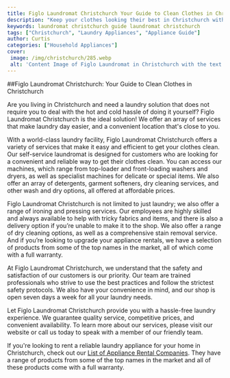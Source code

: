```yaml
---
title: Figlo Laundromat Christchurch Your Guide to Clean Clothes in Christchurch
description: "Keep your clothes looking their best in Christchurch with Figlo Laundromat Get information about the products and services available for the freshest cleanest results"
keywords: laundromat christchurch guide laundromat christchurch
tags: ["Christchurch", "Laundry Appliances", "Appliance Guide"]
author: Curtis
categories: ["Household Appliances"]
cover: 
 image: /img/christchurch/285.webp
 alt: 'Content Image of Figlo Laundromat in Christchurch with the text Figlo Laundromat Christchurch Your Guide to Clean Clothes in Christchurch'
---
```

##Figlo Laundromat Christchurch: Your Guide to Clean Clothes in Christchurch

Are you living in Christchurch and need a laundry solution that does not require you to deal with the hot and cold hassle of doing it yourself? Figlo Laundromat Christchurch is the ideal solution! We offer an array of services that make laundry day easier, and a convenient location that's close to you. 

With a world-class laundry facility, Figlo Laundromat Christchurch offers a variety of services that make it easy and efficient to get your clothes clean. Our self-service laundromat is designed for customers who are looking for a convenient and reliable way to get their clothes clean. You can access our machines, which range from top-loader and front-loading washers and dryers, as well as specialist machines for delicate or special items. We also offer an array of detergents, garment softeners, dry cleaning services, and other wash and dry options, all offered at affordable prices. 

Figlo Laundromat Christchurch is not limited to just laundry; we also offer a range of ironing and pressing services. Our employees are highly skilled and always available to help with tricky fabrics and items, and there is also a delivery option if you’re unable to make it to the shop. We also offer a range of dry cleaning options, as well as a comprehensive stain removal service. And if you’re looking to upgrade your appliance rentals, we have a selection of products from some of the top names in the market, all of which come with a full warranty.

At Figlo Laundromat Christchurch, we understand that the safety and satisfaction of our customers is our priority. Our team are trained professionals who strive to use the best practices and follow the strictest safety protocols. We also have your convenience in mind, and our shop is open seven days a week for all your laundry needs.

Let Figlo Laundromat Christchurch provide you with a hassle-free laundry experience. We guarantee quality service, competitive prices, and convenient availability. To learn more about our services, please visit our website or call us today to speak with a member of our friendly team. 

If you're looking to rent a reliable laundry appliance for your home in Christchurch, check out our [List of Appliance Rental Companies](./pages/appliance-rental). They have a range of products from some of the top names in the market and all of these products come with a full warranty.
